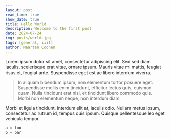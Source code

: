 ```yaml
---
layout: post
read_time: true
show_date: true
title: Hello World
description: Welcome to the first post
date: 2024-07-24
img: posts/world.jpg
tags: [general, iiif]
author: Maarten Coonen
---
```

Lorem ipsum dolor sit amet, consectetur adipiscing elit. Sed sed diam iaculis, scelerisque erat vitae, ornare ipsum.
Mauris vitae mi mattis, feugiat risus et, feugiat ante. Suspendisse eget est ac libero interdum viverra.

> In aliquam bibendum ipsum, non elementum tortor posuere eget. Suspendisse mollis enim tincidunt, efficitur lectus quis,
euismod quam. Nulla tincidunt erat nisi, et tincidunt libero commodo quis. Morbi non elementum neque, non interdum diam.

Morbi et ligula tincidunt, interdum elit at, iaculis odio. Nullam metus ipsum, consectetur ac rutrum id, tempus quis ipsum.
Quisque pellentesque leo eget vehicula tempor.

```python
a = foo
b = bar
```
